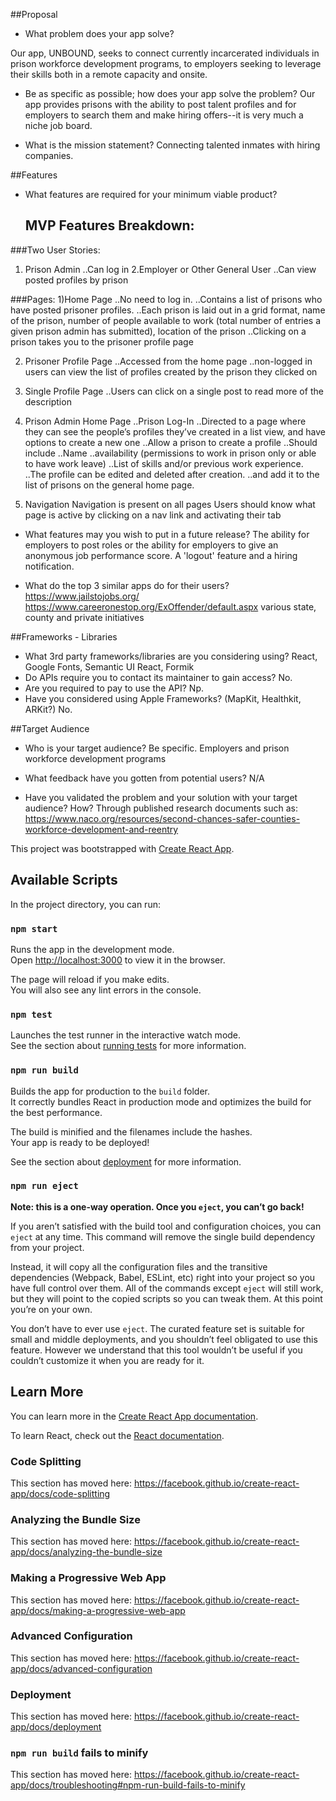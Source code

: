 ##Proposal

- What problem does your app solve?

Our app, UNBOUND, seeks to connect currently incarcerated individuals in prison workforce development programs, to employers seeking to leverage their skills both in a remote capacity and onsite.  

- Be as specific as possible; how does your app solve the problem?
Our app provides prisons with the ability to post talent profiles and for employers to search them and make hiring offers--it is very much a niche job board.

- What is the mission statement?
Connecting talented inmates with hiring companies.

##Features

- What features are required for your minimum viable product?
  ## MVP Features Breakdown:

###Two User Stories:
1. Prison Admin
..Can log in
2.Employer or Other General User
..Can view posted profiles by prison

###Pages:
1)Home Page 
..No need to log in. 
..Contains a list of prisons who have posted prisoner profiles. 
..Each prison is laid out in a grid format, name of the prison, number of people available to work (total number of entries a given prison admin has submitted), location of the prison
..Clicking on a prison takes you to the prisoner profile page

2) Prisoner Profile Page
..Accessed from the home page
..non-logged in users can view the list of profiles created by the prison they clicked on

3) Single Profile Page
..Users can click on a single post to read more of the description

4) Prison Admin Home Page 
..Prison Log-In
..Directed to a page where they can see the people’s profiles they’ve created in a list view, and have options to create a new one
..Allow a prison to create a profile 
..Should include 
..Name
..availability (permissions to work in prison only or able to have work leave)
..List of skills and/or previous work experience. 
..The profile can be edited and deleted after creation.
..and add it to the list of prisons on the general home page. 


5) Navigation
Navigation is present on all pages
Users should know what page is active by clicking on a nav link and activating their tab

- What features may you wish to put in a future release?
The ability for employers to post roles or the ability for employers to give an anonymous job performance score. A 'logout' feature and a hiring notification.

- What do the top 3 similar apps do for their users?
https://www.jailstojobs.org/
https://www.careeronestop.org/ExOffender/default.aspx
various state, county and private initiatives

##Frameworks - Libraries

- What 3rd party frameworks/libraries are you considering using?
React, Google Fonts, Semantic UI React, Formik 
- Do APIs require you to contact its maintainer to gain access?
No.
- Are you required to pay to use the API?
Np.
- Have you considered using Apple Frameworks? (MapKit, Healthkit, ARKit?)
No.

##Target Audience

- Who is your target audience? Be specific.
Employers and prison workforce development programs 

- What feedback have you gotten from potential users?
N/A
- Have you validated the problem and your solution with your target audience? How?
Through published research documents such as: https://www.naco.org/resources/second-chances-safer-counties-workforce-development-and-reentry



This project was bootstrapped with [Create React App](https://github.com/facebook/create-react-app).

## Available Scripts

In the project directory, you can run:

### `npm start`

Runs the app in the development mode.<br>
Open [http://localhost:3000](http://localhost:3000) to view it in the browser.

The page will reload if you make edits.<br>
You will also see any lint errors in the console.

### `npm test`

Launches the test runner in the interactive watch mode.<br>
See the section about [running tests](https://facebook.github.io/create-react-app/docs/running-tests) for more information.

### `npm run build`

Builds the app for production to the `build` folder.<br>
It correctly bundles React in production mode and optimizes the build for the best performance.

The build is minified and the filenames include the hashes.<br>
Your app is ready to be deployed!

See the section about [deployment](https://facebook.github.io/create-react-app/docs/deployment) for more information.

### `npm run eject`

**Note: this is a one-way operation. Once you `eject`, you can’t go back!**

If you aren’t satisfied with the build tool and configuration choices, you can `eject` at any time. This command will remove the single build dependency from your project.

Instead, it will copy all the configuration files and the transitive dependencies (Webpack, Babel, ESLint, etc) right into your project so you have full control over them. All of the commands except `eject` will still work, but they will point to the copied scripts so you can tweak them. At this point you’re on your own.

You don’t have to ever use `eject`. The curated feature set is suitable for small and middle deployments, and you shouldn’t feel obligated to use this feature. However we understand that this tool wouldn’t be useful if you couldn’t customize it when you are ready for it.

## Learn More

You can learn more in the [Create React App documentation](https://facebook.github.io/create-react-app/docs/getting-started).

To learn React, check out the [React documentation](https://reactjs.org/).

### Code Splitting

This section has moved here: https://facebook.github.io/create-react-app/docs/code-splitting

### Analyzing the Bundle Size

This section has moved here: https://facebook.github.io/create-react-app/docs/analyzing-the-bundle-size

### Making a Progressive Web App

This section has moved here: https://facebook.github.io/create-react-app/docs/making-a-progressive-web-app

### Advanced Configuration

This section has moved here: https://facebook.github.io/create-react-app/docs/advanced-configuration

### Deployment

This section has moved here: https://facebook.github.io/create-react-app/docs/deployment

### `npm run build` fails to minify

This section has moved here: https://facebook.github.io/create-react-app/docs/troubleshooting#npm-run-build-fails-to-minify
